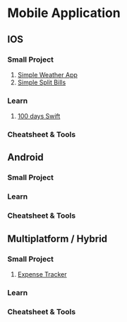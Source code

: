 # Mobile Application

## IOS

### Small Project
1. [Simple Weather App](https://github.com/Rickyarians/WeatherApp-IOS)
2. [Simple Split Bills](https://github.com/Rickyarians/SplitBills-IOS)

### Learn

1. [100 days Swift](https://github.com/Rickyarians/100daysswiftui)

### Cheatsheet & Tools

## Android

### Small Project

### Learn

### Cheatsheet & Tools

## Multiplatform / Hybrid

### Small Project

1. [Expense Tracker](https://github.com/Rickyarians/Expense-Tracker-App)

### Learn

### Cheatsheet & Tools


